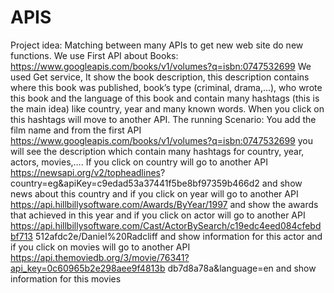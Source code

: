 # APIS
Project idea:
Matching between many APIs to get new web site do new functions. We use First
API about Books:
https://www.googleapis.com/books/v1/volumes?q=isbn:0747532699 We used
Get service, It show the book description, this description contains where this
book was published, book’s type (criminal, drama,...), who wrote this book and
the language of this book and contain many hashtags (this is the main idea) like
country, year and many known words. When you click on this hashtags will move
to another API.
The running Scenario:
You add the film name and from the first API
https://www.googleapis.com/books/v1/volumes?q=isbn:0747532699 you will see
the description which contain many hashtags for country, year, actors, movies,….
If you click on country will go to another API https://newsapi.org/v2/topheadlines?
country=eg&apiKey=c9edad53a37441f5be8bf97359b466d2 and show
news about this country and if you click on year will go to another API
https://api.hillbillysoftware.com/Awards/ByYear/1997 and show the awards that
achieved in this year and if you click on actor will go to another API
https://api.hillbillysoftware.com/Cast/ActorBySearch/c19edc4eed084cfebdbf713
512afdc2e/Daniel%20Radcliff and show information for this actor and if you click
on movies will go to another API
https://api.themoviedb.org/3/movie/76341?api_key=0c60965b2e298aee9f4813b
db7d8a78a&language=en and show information for this movies
